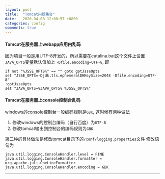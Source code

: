 ```yaml
---
layout: post
title:  "Tomcat问题集合"
date:   2020-04-08 12:00:57 +0800
categories: config
comments: true
---
```


#### Tomcat在服务器上webapp应用内乱码

因为项目一般是用UTF-8开发的，所以需要在catalina.bat这个文件上设置`JAVA_OPTS`变量默认值加上
`-Dfile.encoding=UTF-8`, 即

```
if not "%JSSE_OPTS%" == "" goto gotJsseOpts
set "JSSE_OPTS=-Djdk.tls.ephemeralDHKeySize=2048 -Dfile.encoding=UTF-8"
:gotJsseOpts
set "JAVA_OPTS=%JAVA_OPTS% %JSSE_OPTS%"
```


#### Tomcat在服务器上console控制台乱码
windows的console控制台一般编码规则是`GBK`,
这时候有两种做法
1. 修改windows的控制台编码（自行百度）为`UTF-8`
2. 修改tomcat输出到控制台的编码规则为`GBK`

第二种的具体做法是修改tomcat目录下的`/conf/logging.properties`文件
修改语句为
```properties
java.util.logging.ConsoleHandler.level = FINE
java.util.logging.ConsoleHandler.formatter = org.apache.juli.OneLineFormatter
java.util.logging.ConsoleHandler.encoding = GBK
```

---
